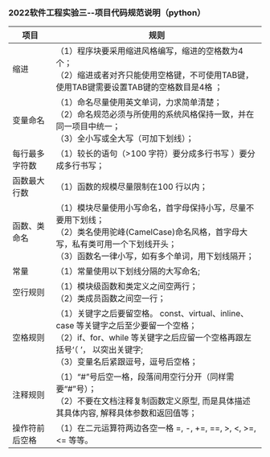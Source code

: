 ### 2022软件工程实验三--项目代码规范说明（python）<br>


|   <center>项目</center>   |   <center>规则</center>   |  
|   :---   |   :---   |
|   缩进   |   （1）程序块要采用缩进风格编写，缩进的空格数为4个；<br>（2）缩进或者对齐只能使用空格键，不可使用TAB键，使用TAB键需要设置TAB键的空格数目是4格 ；  |  
|   变量命名   |   （1）命名尽量使用英文单词，力求简单清楚；<br>（2）命名规范必须与所使用的系统风格保持一致，并在同一项目中统一；<br>（3）全小写或全大写（可加下划线）；   |
|   每行最多字符数   |   （1）较长的语句（>100 字符）要分成多行书写 ）要分成多行书写；   |
|   函数最大行数   |   （1）函数的规模尽量限制在100 行以内；   |
|   函数、类命名   |   （1）模块尽量使用小写命名，首字母保持小写，尽量不要用下划线；<br>（2）类名使用驼峰(CamelCase)命名风格，首字母大写，私有类可用一个下划线开头；<br>（3）函数名一律小写，如有多个单词，用下划线隔开；   |
|   常量   |   （1）常量使用以下划线分隔的大写命名;   |
|   空行规则   |   （1）模块级函数和类定义之间空两行；<br>（2）类成员函数之间空一行；| 
|   空格规则   |  （1）关键字之后要留空格。 const、virtual、inline、case 等关键字之后至少要留一个空格；<br>（2）if、for、while 等关键字之后应留一个空格再跟左括号‘（ ’， 以突出关键字;<br>（3）变量名后紧跟逗号，逗号后空格；  |
|   注释规则   |   （1）“#”号后空一格，段落间用空行分开（同样需要“#”号）；<br>（2）不要在文档注释复制函数定义原型, 而是具体描述其具体内容, 解释具体参数和返回值等；   |
|   操作符前后空格   |   （1）在二元运算符两边各空一格 =, -, +=, ==, >, <, >=, <= 等等。   |
